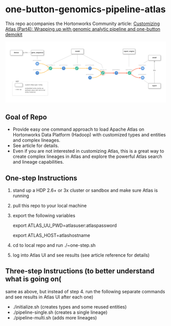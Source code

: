 # one-button-genomics-pipeline-atlas

This repo accompanies the Hortonworks Community article: 
[Customizing Atlas (Part4): Wrapping up with genomic analytic pipeline and one-button demokit](https://community.hortonworks.com/articles/236889/customizing-atlas-part4-summarizing-with-genomic-a.html)

![](HCC4-lineage-annotated.png)

## Goal of Repo
* Provide easy one command approach to load Apache Atlas on Hortonworks Data Platform (Hadoop) with customized types and entities and complex lineages.
* See article for details.  
* Even if you are not interested in customizing Atlas, this is a great way to create complex lineages in Atlas and explore the powerful Atlas search and lineage capabilities.

## One-step Instructions
1. stand up a HDP 2.6+ or 3x cluster or sandbox and make sure Atlas is running
1. pull this repo to your local machine
1. export the following variables

   export ATLAS_UU_PWD=atlasuser:atlaspassword  
   
   export ATLAS_HOST=atlashostname  
1. cd to local repo and run ./~one-step.sh
1. log into Atlas UI and see results (see article reference for details)
  
## Three-step Instructions (to better understand what is going on(
same as above, but instead of step 4. run the following separate commands and see results in Atlas UI after each one)
* ./initialize.sh (creates types and some reused entities)
* ./pipeline-single.sh (creates a single lineage)
* ./pipeline-multi.sh (adds more lineages)



